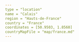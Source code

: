 ```yaml
---
type = "location"
name = "Calais"
region = "Hauts-de-France"
country = "France"
coordinates = [50.9503, 1.8560]
countryMapFile = "map/france.md"
---
```

